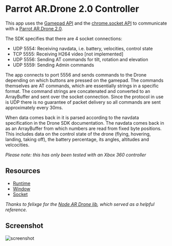 # Parrot AR.Drone 2.0 Controller

This app uses the [Gamepad API](http://www.html5rocks.com/en/tutorials/doodles/gamepad/) and the [chrome.socket API](http://developer.chrome.com/apps/socket.html) to communicate with
a [Parrot AR.Drone 2.0](http://ardrone2.parrot.com/).

The SDK specifies that there are 4 socket connections:

* UDP 5554: Receiving navdata, i.e. battery, velocities, control state
* TCP 5555: Receiving H264 video [not implemented]
* UDP 5556: Sending AT commands for tilt, rotation and elevation
* UDP 5559: Sending Admin commands

The app connects to port 5556 and sends commands to the Drone depending on which
buttons are pressed on the gamepad. The commands themselves are AT commands, which
are essentially strings in a specific format. The command strings are concatenated
and converted to an ArrayBuffer and sent over the socket connection. Since the
protocol in use is UDP there is no guarantee of packet delivery so all commands
are sent approximately every 30ms.

When data comes back in it is parsed according to the navdata specification in
the Drone SDK documentation. The navdata comes back in as an ArrayBuffer from which
numbers are read from fixed byte positions. This includes data on the control
state of the drone (flying, hovering, landing, taking off), the battery percentage,
its angles, altitudes and velcocities.

_Please note: this has only been tested with an Xbox 360 controller_

## Resources

* [Runtime](http://developer.chrome.com/trunk/apps/app.runtime.html)
* [Window](http://developer.chrome.com/trunk/apps/app.window.html)
* [Socket](http://developer.chrome.com/apps/socket.html)

_Thanks to felixge for the [Node AR Drone lib](https://github.com/felixge/node-ar-drone), which served as a helpful reference._
     
## Screenshot
![screenshot](https://raw.github.com/GoogleChrome/chrome-app-samples/master/parrot-ar-drone/assets/screenshot_1280_800.png)

